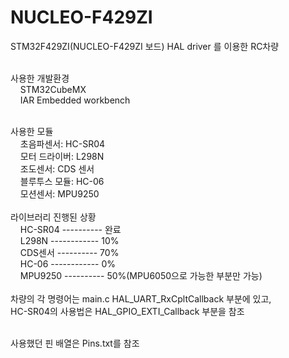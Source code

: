 # NUCLEO-F429ZI<br>
STM32F429ZI(NUCLEO-F429ZI 보드) HAL driver 를 이용한 RC차량<br><br>

사용한 개발환경<br>
&nbsp; &nbsp; STM32CubeMX<br>
&nbsp; &nbsp; IAR Embedded workbench<br><br>

사용한 모듈<br>
&nbsp; &nbsp; 초음파센서: HC-SR04<br>
&nbsp; &nbsp; 모터 드라이버: L298N<br>
&nbsp; &nbsp; 조도센서: CDS 센서<br>
&nbsp; &nbsp; 블루투스 모듈: HC-06<br>
&nbsp; &nbsp; 모션센서: MPU9250<br>
  <br>
라이브러리 진행된 상황<br>
&nbsp; &nbsp; HC-SR04 ---------- 완료<br>
&nbsp; &nbsp; L298N ------------ 10%<br>
&nbsp; &nbsp; CDS센서 ---------- 70%<br>
&nbsp; &nbsp; HC-06 ------------ 0%<br>
&nbsp; &nbsp; MPU9250 ---------- 50%(MPU6050으로 가능한 부분만 가능)<br>
	<br>
차량의 각 명령어는 main.c HAL_UART_RxCpltCallback 부분에 있고,<br>
HC-SR04의 사용법은 HAL_GPIO_EXTI_Callback 부분을 참조<br><br>

사용했던 핀 배열은 Pins.txt를 참조<br>


